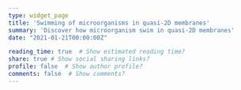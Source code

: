 ```yaml
---
type: widget_page
title: 'Swimming of microorganisms in quasi-2D membranes'
summary: 'Discover how microorganism swim in quasi-2D membranes'
date: "2021-01-21T00:00:00Z"

reading_time: true  # Show estimated reading time?
share: true # Show social sharing links?
profile: false  # Show author profile?
comments: false  # Show comments?
---
```

